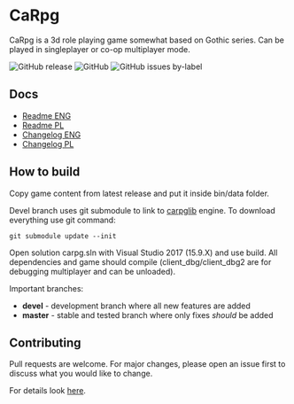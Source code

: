 # CaRpg

CaRpg is a 3d role playing game somewhat based on Gothic series. Can be played in singleplayer or co-op multiplayer mode. 

![GitHub release](https://img.shields.io/github/release/Tomash667/carpg.svg) ![GitHub](https://img.shields.io/github/license/Tomash667/carpg.svg) ![GitHub issues by-label](https://img.shields.io/github/issues-raw/Tomash667/carpg/bug.svg?color=red&label=bugs)

## Docs

- [Readme ENG](https://github.com/Tomash667/carpg/blob/master/doc/readme_eng.txt)
- [Readme PL](https://github.com/Tomash667/carpg/blob/master/doc/readme.txt)
- [Changelog ENG](https://github.com/Tomash667/carpg/blob/master/doc/changelog_eng.txt)
- [Changelog PL](https://github.com/Tomash667/carpg/blob/master/doc/changelog.txt)

## How to build

Copy game content from latest release and put it inside bin/data folder.

Devel branch uses git submodule to link to [carpglib](https://github.com/Tomash667/carpglib) engine. To download everything use git command:
```
git submodule update --init
```

Open solution carpg.sln with Visual Studio 2017 (15.9.X) and use build. All dependencies and game should compile (client_dbg/client_dbg2 are for debugging multiplayer and can be unloaded).

Important branches:
- **devel** - development branch where all new features are added
- **master** - stable and tested branch where only fixes *should* be added

## Contributing

Pull requests are welcome. For major changes, please open an issue first to discuss what you would like to change. 

For details look [here](https://github.com/Tomash667/carpg/blob/devel/CONTRIBUTING.md).
